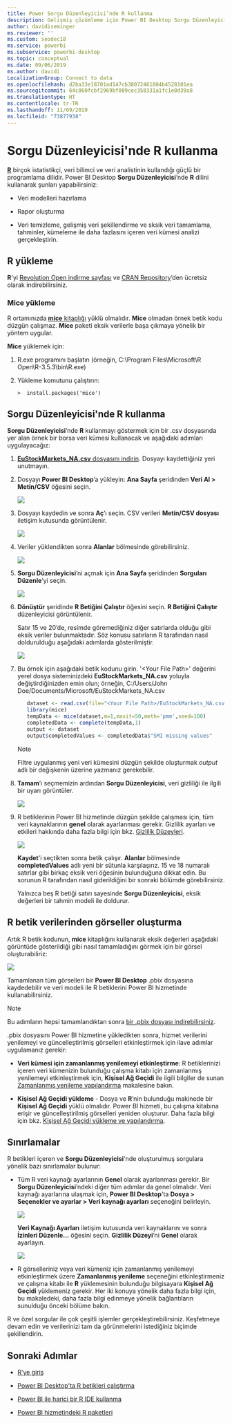 ```yaml
---
title: Power Sorgu Düzenleyicisi’nde R kullanma
description: Gelişmiş çözümleme için Power BI Desktop Sorgu Düzenleyicisi'nde R programlama dilini kullanma
author: davidiseminger
ms.reviewer: ''
ms.custom: seodec18
ms.service: powerbi
ms.subservice: powerbi-desktop
ms.topic: conceptual
ms.date: 09/06/2019
ms.author: davidi
LocalizationGroup: Connect to data
ms.openlocfilehash: d2ba33e18701ad147cb38072461804b4528101ea
ms.sourcegitcommit: 64c860fcbf2969bf089cec358331a1fc1e0d39a8
ms.translationtype: HT
ms.contentlocale: tr-TR
ms.lasthandoff: 11/09/2019
ms.locfileid: "73877938"
---
```

# <a name="use-r-in-query-editor"></a>Sorgu Düzenleyicisi'nde R kullanma

[**R**](https://mran.microsoft.com/documents/what-is-r) birçok istatistikçi, veri bilimci ve veri analistinin kullandığı güçlü bir programlama dilidir. Power BI Desktop **Sorgu Düzenleyicisi**’nde **R** dilini kullanarak şunları yapabilirsiniz:

* Veri modelleri hazırlama

* Rapor oluşturma

* Veri temizleme, gelişmiş veri şekillendirme ve sksik veri tamamlama, tahminler, kümeleme ile daha fazlasını içeren veri kümesi analizi gerçekleştirin.  

## <a name="install-r"></a>R yükleme

**R**'yi [Revolution Open indirme sayfası](https://mran.revolutionanalytics.com/download/) ve [CRAN Repository](https://cran.r-project.org/bin/windows/base/)’den ücretsiz olarak indirebilirsiniz.

### <a name="install-mice"></a>Mice yükleme

R ortamınızda [**mice** kitaplığı](https://www.rdocumentation.org/packages/mice/versions/3.5.0/topics/mice) yüklü olmalıdır. **Mice** olmadan örnek betik kodu düzgün çalışmaz. **Mice** paketi eksik verilerle başa çıkmaya yönelik bir yöntem uygular.

**Mice** yüklemek için:

1. R.exe programını başlatın (örneğin, C:\Program Files\Microsoft\R Open\R-3.5.3\bin\R.exe)  

2. Yükleme komutunu çalıştırın:

   ``` 
   >  install.packages('mice') 
   ```

## <a name="use-r-in-query-editor"></a>Sorgu Düzenleyicisi'nde R kullanma

**Sorgu Düzenleyicisi**’nde **R** kullanmayı göstermek için bir .csv dosyasında yer alan örnek bir borsa veri kümesi kullanacak ve aşağıdaki adımları uygulayacağız:

1. [**EuStockMarkets_NA.csv** dosyasını indirin](https://download.microsoft.com/download/F/8/A/F8AA9DC9-8545-4AAE-9305-27AD1D01DC03/EuStockMarkets_NA.csv). Dosyayı kaydettiğiniz yeri unutmayın.

1. Dosyayı **Power BI Desktop**’a yükleyin: **Ana Sayfa** şeridinden **Veri Al > Metin/CSV** öğesini seçin.

   ![](media/desktop-r-in-query-editor/r-in-query-editor_1.png)

1. Dosyayı kaydedin ve sonra **Aç**’ı seçin. CSV verileri **Metin/CSV dosyası** iletişim kutusunda görüntülenir.

   ![](media/desktop-r-in-query-editor/r-in-query-editor_2.png)

1. Veriler yüklendikten sonra **Alanlar** bölmesinde görebilirsiniz.

   ![](media/desktop-r-in-query-editor/r-in-query-editor_3.png)

1. **Sorgu Düzenleyicisi**’ni açmak için **Ana Sayfa** şeridinden **Sorguları Düzenle**’yi seçin.

   ![](media/desktop-r-in-query-editor/r-in-query-editor_4.png)

1. **Dönüştür** şeridinde **R Betiğini Çalıştır** öğesini seçin. **R Betiğini Çalıştır** düzenleyicisi görüntülenir.  

   Satır 15 ve 20’de, resimde göremediğiniz diğer satırlarda olduğu gibi eksik veriler bulunmaktadır. Söz konusu satırların R tarafından nasıl doldurulduğu aşağıdaki adımlarda gösterilmiştir.

   ![](media/desktop-r-in-query-editor/r-in-query-editor_5d.png)

1. Bu örnek için aşağıdaki betik kodunu girin. '&lt;Your File Path&gt;' değerini yerel dosya sisteminizdeki **EuStockMarkets_NA.csv** yoluyla değiştirdiğinizden emin olun; örneğin, C:/Users/John Doe/Documents/Microsoft/EuStockMarkets_NA.csv

    ```r
       dataset <- read.csv(file="<Your File Path>/EuStockMarkets_NA.csv", header=TRUE, sep=",")
       library(mice)
       tempData <- mice(dataset,m=1,maxit=50,meth='pmm',seed=100)
       completedData <- complete(tempData,1)
       output <- dataset
       output$completedValues <- completedData$"SMI missing values"
    ```

    > [!NOTE]
    > Filtre uygulanmış yeni veri kümesini düzgün şekilde oluşturmak *output* adlı bir değişkenin üzerine yazmanız gerekebilir.

7. **Tamam**’ı seçmemizin ardından **Sorgu Düzenleyicisi**, veri gizliliği ile ilgili bir uyarı görüntüler.

   ![](media/desktop-r-in-query-editor/r-in-query-editor_6.png)
8. R betiklerinin Power BI hizmetinde düzgün şekilde çalışması için, tüm veri kaynaklarının **genel** olarak ayarlanması gerekir. Gizlilik ayarları ve etkileri hakkında daha fazla bilgi için bkz. [Gizlilik Düzeyleri](desktop-privacy-levels.md).

   ![](media/desktop-r-in-query-editor/r-in-query-editor_7.png)

   **Kaydet**'i seçtikten sonra betik çalışır. **Alanlar** bölmesinde **completedValues** adlı yeni bir sütunla karşılaşırız. 15 ve 18 numaralı satırlar gibi birkaç eksik veri öğesinin bulunduğuna dikkat edin. Bu sorunun R tarafından nasıl giderildiğini bir sonraki bölümde görebilirsiniz.

   Yalnızca beş R betiği satırı sayesinde **Sorgu Düzenleyicisi**, eksik değerleri bir tahmin modeli ile doldurur.

## <a name="create-visuals-from-r-script-data"></a>R betik verilerinden görseller oluşturma

Artık R betik kodunun, **mice** kitaplığını kullanarak eksik değerleri aşağıdaki görüntüde gösterildiği gibi nasıl tamamladığını görmek için bir görsel oluşturabiliriz:

![](media/desktop-r-in-query-editor/r-in-query-editor_8a.png)

Tamamlanan tüm görselleri bir **Power BI Desktop** .pbix dosyasına kaydedebilir ve veri modeli ile R betiklerini Power BI hizmetinde kullanabilirsiniz.

> [!NOTE]
> Bu adımların hepsi tamamlandıktan sonra [bir .pbix dosyası indirebilirsiniz](https://download.microsoft.com/download/F/8/A/F8AA9DC9-8545-4AAE-9305-27AD1D01DC03/Complete%20Values%20with%20R%20in%20PQ.pbix).

.pbix dosyasını Power BI hizmetine yükledikten sonra, hizmet verilerini yenilemeyi ve güncelleştirilmiş görselleri etkinleştirmek için ilave adımlar uygulamanız gerekir:  

* **Veri kümesi için zamanlanmış yenilemeyi etkinleştirme**: R betiklerinizi içeren veri kümenizin bulunduğu çalışma kitabı için zamanlanmış yenilemeyi etkinleştirmek için, **Kişisel Ağ Geçidi** ile ilgili bilgiler de sunan [Zamanlanmış yenileme yapılandırma](refresh-scheduled-refresh.md) makalesine bakın.

* **Kişisel Ağ Geçidi yükleme** - Dosya ve **R**’nin bulunduğu makinede bir **Kişisel Ağ Geçidi** yüklü olmalıdır. Power BI hizmeti, bu çalışma kitabına erişir ve güncelleştirilmiş görselleri yeniden oluşturur. Daha fazla bilgi için bkz. [Kişisel Ağ Geçidi yükleme ve yapılandırma](service-gateway-personal-mode.md).

## <a name="limitations"></a>Sınırlamalar

R betikleri içeren ve **Sorgu Düzenleyicisi**'nde oluşturulmuş sorgulara yönelik bazı sınırlamalar bulunur:

* Tüm R veri kaynağı ayarlarının **Genel** olarak ayarlanması gerekir. Bir **Sorgu Düzenleyicisi**’ndeki diğer tüm adımlar da genel olmalıdır. Veri kaynağı ayarlarına ulaşmak için, **Power BI Desktop**'ta **Dosya > Seçenekler ve ayarlar > Veri kaynağı ayarları** seçeneğini belirleyin.

  ![](media/desktop-r-in-query-editor/r-in-query-editor_9.png)

  **Veri Kaynağı Ayarları** iletişim kutusunda veri kaynaklarını ve sonra **İzinleri Düzenle...** öğesini seçin.  **Gizlilik Düzeyi**’ni **Genel** olarak ayarlayın.

  ![](media/desktop-r-in-query-editor/r-in-query-editor_10.png)    
* R görselleriniz veya veri kümeniz için zamanlanmış yenilemeyi etkinleştirmek üzere **Zamanlanmış yenileme** seçeneğini etkinleştirmeniz ve çalışma kitabı ile **R** yüklemesinin bulunduğu bilgisayara **Kişisel Ağ Geçidi** yüklemeniz gerekir. Her iki konuya yönelik daha fazla bilgi için, bu makaledeki, daha fazla bilgi edinmeye yönelik bağlantıların sunulduğu önceki bölüme bakın.

R ve özel sorgular ile çok çeşitli işlemler gerçekleştirebilirsiniz. Keşfetmeye devam edin ve verilerinizi tam da görünmelerini istediğiniz biçimde şekillendirin.

## <a name="next-steps"></a>Sonraki Adımlar

* [R’ye giriş](https://mran.microsoft.com/documents/what-is-r) 

* [Power BI Desktop'ta R betikleri çalıştırma](desktop-r-scripts.md) 

* [Power BI ile harici bir R IDE kullanma](desktop-r-ide.md) 

* [Power BI hizmetindeki R paketleri](service-r-packages-support.md)
